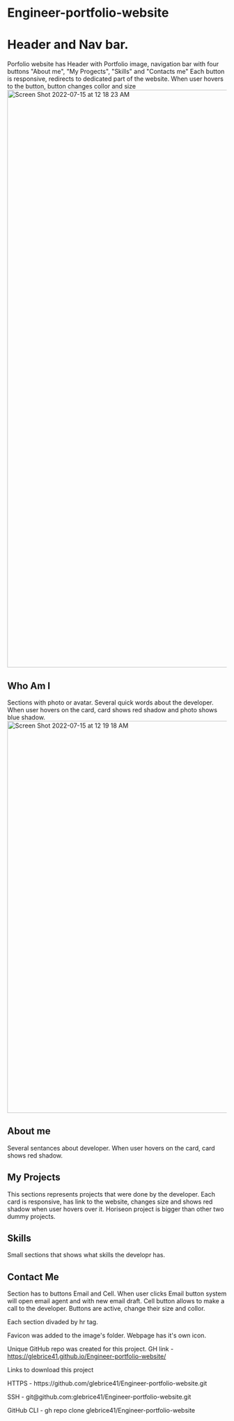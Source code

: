 # Engineer-portfolio-website

<h1>Header and Nav bar.</h1>
Porfolio website has Header with Portfolio image, navigation bar with four buttons "About me", "My Progects", "Skills" and "Contacts me"
Each button is responsive, redirects to dedicated part of the website.
When user hovers to the button, button changes collor and size
<img width="1326" alt="Screen Shot 2022-07-15 at 12 18 23 AM" src="https://user-images.githubusercontent.com/53848102/179172466-68c85efe-1a84-4998-8be0-06cb3f7aaa60.png">


<h2>Who Am I</h2>
Sections with photo or avatar. Several quick words about the developer.
When user hovers on the card, card shows red shadow and photo shows blue shadow.
<img width="900" alt="Screen Shot 2022-07-15 at 12 19 18 AM" src="https://user-images.githubusercontent.com/53848102/179172576-930aef8d-9fdc-4cef-bd19-7b3d836253a5.png">


<h2>About me</h2>
Several sentances about developer. When user hovers on the card, card shows red shadow. 

<h2>My Projects</h2>
This sections represents projects that were done by the developer. Each card is responsive, has link to the website, changes size and shows red shadow when user hovers over it. Horiseon project is bigger than other two dummy projects.

<h2>Skills</h2>
Small sections that shows what skills the developr has.


<h2>Contact Me</h2>
Section has to buttons Email and Cell. When user clicks Email button system will open email agent and with new email draft. Cell button allows to make a call to the developer. Buttons are active, change their size and collor.

Each section divaded by hr tag. 

Favicon was added to the image's folder. Webpage has it's own icon.

Unique GitHub repo was created for this project.
GH link - https://glebrice41.github.io/Engineer-portfolio-website/

Links to download this project 
<p>HTTPS - https://github.com/glebrice41/Engineer-portfolio-website.git</p>
<p>SSH - git@github.com:glebrice41/Engineer-portfolio-website.git</p>
<p>GitHub CLI - gh repo clone glebrice41/Engineer-portfolio-website</p>
